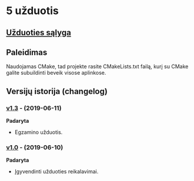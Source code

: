 # 5 užduotis

## [Užduoties sąlyga](https://github.com/objprog/paskaitos2019/wiki/5-oji-užduotis)

## Paleidimas 

Naudojamas CMake, tad projekte rasite CMakeLists.txt failą, kurį su CMake galite subuildinti beveik visose aplinkose.

## Versijų istorija (changelog)

### [v1.3](https://github.com/frix360/VUObjektinisNo5/releases/tag/v1.3) - (2019-06-11)  

**Padaryta** 

- Egzamino užduotis.


### [v1.0](https://github.com/frix360/VUObjektinisNo5/releases/tag/v1.0) - (2019-06-10)  

**Padaryta** 

- Įgyvendinti užduoties reikalavimai.
